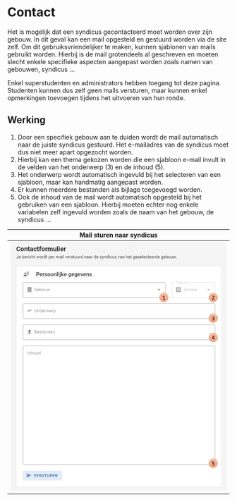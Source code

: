 # Contact
Het is mogelijk dat een syndicus gecontacteerd moet worden over zijn gebouw.
In dit geval kan een mail opgesteld en gestuurd worden via de site zelf.
Om dit gebruiksvriendelijker te maken, kunnen sjablonen van mails gebruikt worden.
Hierbij is de mail grotendeels al geschreven en moeten slecht enkele specifieke aspecten aangepast worden zoals namen van gebouwen, syndicus ...

Enkel superstudenten en administrators hebben toegang tot deze pagina.
Studenten kunnen dus zelf geen mails versturen,
maar kunnen enkel opmerkingen toevoegen tijdens het uitvoeren van hun ronde.

## Werking
1. Door een specifiek gebouw aan te duiden wordt de mail automatisch naar de juiste syndicus gestuurd.
   Het e-mailadres van de syndicus moet dus niet meer apart opgezocht worden.
2. Hierbij kan een thema gekozen worden die een sjabloon e-mail invult in de velden van het onderwerp (3) en de inhoud (5).
3. Het onderwerp wordt automatisch ingevuld bij het selecteren van een sjabloon, maar kan handmatig aangepast worden.
4. Er kunnen meerdere bestanden als bijlage toegevoegd worden.
5. Ook de inhoud van de mail wordt automatisch opgesteld bij het gebruiken van een sjabloon.
   Hierbij moeten echter nog enkele variabelen zelf ingevuld worden zoals de naam van het gebouw, de syndicus ...


|       Mail sturen naar syndicus        |
|:--------------------------------------:|
| ![](../../assets/contact_syndicus.jpg) |
